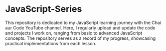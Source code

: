 # JavaScript-Series
This repository is dedicated to my JavaScript learning journey with the Chai aur Code YouTube channel. Here, I regularly upload and update the code and projects I work on, ranging from basic to advanced JavaScript concepts. The repository serves as a record of my progress, showcasing practical implementations from each lesson.
